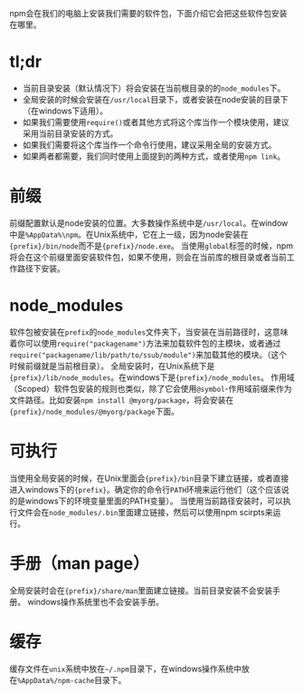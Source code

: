 npm会在我们的电脑上安装我们需要的软件包，下面介绍它会把这些软件包安装在哪里。
# tl;dr

- 当前目录安装（默认情况下）将会安装在当前根目录的的`node_modules`下。
- 全局安装的时候会安装在`/usr/local`目录下，或者安装在node安装的目录下（在windows下适用）。
- 如果我们需要使用`require()`或者其他方式将这个库当作一个模块使用，建议采用当前目录安装的方式。
- 如果我们需要将这个库当作一个命令行使用，建议采用全局的安装方式。
- 如果两者都需要，我们同时使用上面提到的两种方式，或者使用`npm link`。
# 前缀
前缀配置默认是node安装的位置。大多数操作系统中是`/usr/local`。在window中是`%AppData%\npm`。在Unix系统中，它在上一级，因为node安装在`{prefix}/bin/node`而不是`{prefix}/node.exe`。
当使用`global`标签的时候，npm将会在这个前缀里面安装软件包，如果不使用，则会在当前库的根目录或者当前工作路径下安装。
# node_modules
软件包被安装在`prefix`的`node_modules`文件夹下，当安装在当前路径时，这意味着你可以使用`require("packagename")`方法来加载软件包的主模块，或者通过`require("packagename/lib/path/to/ssub/module")`来加载其他的模块。（这个时候前缀就是当前根目录）。
全局安装时，在Unix系统下是`{prefix}/lib/node_modules`。在windows下是`{prefix}/node_modules`。
作用域（Scoped）软件包安装的规则也类似，除了它会使用`@symbol`-作用域前缀来作为文件路径。比如安装`npm install @myorg/package`，将会安装在`{prefix}/node_modules/@myorg/package`下面。
# 可执行
当使用全局安装的时候，在Unix里面会`{prefix}/bin`目录下建立链接，或者直接进入windows下的`{prefix}`。确定你的命令行`PATH`环境来运行他们（这个应该说的是windows下的环境变量里面的PATH变量）。
当使用当前路径安装时，可以执行文件会在`node_modules/.bin`里面建立链接，然后可以使用npm scirpts来运行。
# 手册（man page）
全局安装时会在`{prefix}/share/man`里面建立链接。当前目录安装不会安装手册。
windows操作系统里也不会安装手册。
# 缓存
缓存文件在`unix`系统中放在`~/.npm`目录下，在windows操作系统中放在`%AppData%/npm-cache`目录下。

